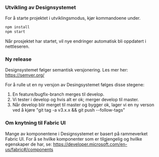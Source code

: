 ### Utvikling av Designsystemet

For å starte projektet i utviklingsmodus, kjør kommandoene under.

```bash noeditor
npm install
npm start
```

Når prosjektet har startet, vil nye endringer automatisk bli oppdatert i nettleseren.

### Ny release

Designsystemet følger semantisk versjonering.
Les mer her: https://semver.org/

For å rulle ut en ny versjon av Desingsystemet følges disse stegene:

1. En feature/bugfix-branch merges til develop.
2. Vi tester i develop og hvis alt er ok; merger develop til master.
3. Når develop blir merget til master og bygger ok, lager vi en ny verson ved å kjøre "git tag -a v3.x.x && git push --follow-tags"

### Om knytning til Fabric UI

Mange av komponentene i Designsystemet er basert på rammeverket Fabric UI. For å se hvilke komponenter som er tilgjengelig og hvilke egenskaper de har, se: https://developer.microsoft.com/en-us/fabric#/components
